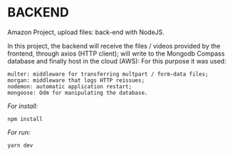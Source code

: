 # BACKEND 
Amazon Project, upload files: back-end with NodeJS.

In this project, the backend will receive the files / videos provided by the frontend, through axios (HTTP client); will write to the Mongodb Compass database and finally host in the cloud (AWS):
For this purpose it was used:

    multer: middleware for transferring multpart / form-data files;
    morgan: middleware that logs HTTP reissues;
    nodemon: automatic application restart;
    mongoose: Odm for manipulating the database.

*For install:*
    
    npm install

*For run:*

    yarn dev

